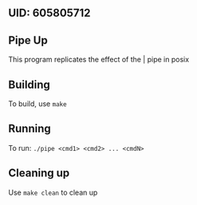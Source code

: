 ## UID: 605805712

## Pipe Up

This program replicates the effect of the | pipe in posix

## Building

To build, use `make`

## Running

To run: `./pipe <cmd1> <cmd2> ... <cmdN>`

## Cleaning up

Use `make clean` to clean up